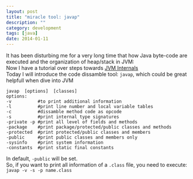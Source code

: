 ```yaml
---
layout: post
title: "miracle tool: javap"
description: ""
category: development
tags: [java]
date: 2014-01-11
---
```

It has been disturbing  me for a very long time that how Java byte-code are executed and the organization of heap/stack in JVM:  
Now I have a tutorial over steps towards [JVM Internals](http://blog.jamesdbloom.com/JVMInternals.html)   
Today I will introduce the code dissamble tool: `javap`, which could be great helpfull when dive into JVM  
```shell
javap  [options]  [classes]
options:
-v          #to print additional information
-l          #print line number and local variable tables
-c          #dissamble method code as opcode
-s          #print internal type signatures
-private -p #print all level of fields and methods
-package    #print package/protected/public classes and methods
-protected  #print protected/public classes and members
-public     #print public classes and members only
-sysinfo    #print system information
-constants  #print static final constants
```

In default, `-public` will be set.  
So, if you want to print all information of a `.class` file, you need to execute:  
`javap -v -s -p name.class`
